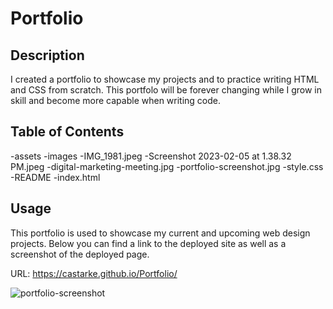 # Portfolio

## Description

I created a portfolio to showcase my projects and to practice writing HTML and CSS from scratch. This portfolo will be forever changing while I grow in skill and become more capable when writing code. 

## Table of Contents 

-assets
  -images
    -IMG_1981.jpeg
    -Screenshot 2023-02-05 at 1.38.32 PM.jpeg
    -digital-marketing-meeting.jpg
    -portfolio-screenshot.jpg
  -style.css
-README
-index.html

## Usage

This portfolio is used to showcase my current and upcoming web design projects. Below you can find a link to the deployed site as well as a screenshot of the deployed page.

URL: https://castarke.github.io/Portfolio/

![portfolio-screenshot](https://user-images.githubusercontent.com/122697165/216889689-210bc273-0864-4f81-bee8-cf5ed4b162b1.png)
